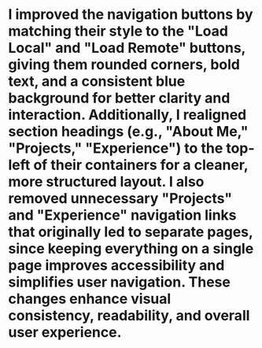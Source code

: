 # I improved the navigation buttons by matching their style to the "Load Local" and "Load Remote" buttons, giving them rounded corners, bold text, and a consistent blue background for better clarity and interaction. Additionally, I realigned section headings (e.g., "About Me," "Projects," "Experience") to the top-left of their containers for a cleaner, more structured layout. I also removed unnecessary "Projects" and "Experience" navigation links that originally led to separate pages, since keeping everything on a single page improves accessibility and simplifies user navigation. These changes enhance visual consistency, readability, and overall user experience.